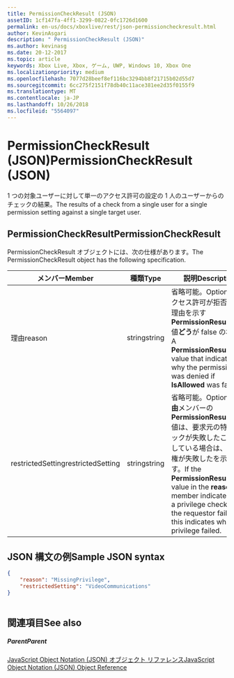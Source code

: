 ```yaml
---
title: PermissionCheckResult (JSON)
assetID: 1cf147fa-4ff1-3299-0822-0fc1726d1600
permalink: en-us/docs/xboxlive/rest/json-permissioncheckresult.html
author: KevinAsgari
description: " PermissionCheckResult (JSON)"
ms.author: kevinasg
ms.date: 20-12-2017
ms.topic: article
keywords: Xbox Live, Xbox, ゲーム, UWP, Windows 10, Xbox One
ms.localizationpriority: medium
ms.openlocfilehash: 7077d28beef8ef116bc3294bb8f21715b02d55d7
ms.sourcegitcommit: 6cc275f2151f78db40c11ace381ee2d35f0155f9
ms.translationtype: MT
ms.contentlocale: ja-JP
ms.lasthandoff: 10/26/2018
ms.locfileid: "5564097"
---
```

# <a name="permissioncheckresult-json"></a><span data-ttu-id="4ac78-104">PermissionCheckResult (JSON)</span><span class="sxs-lookup"><span data-stu-id="4ac78-104">PermissionCheckResult (JSON)</span></span>
<span data-ttu-id="4ac78-105">1 つの対象ユーザーに対して単一のアクセス許可の設定の 1 人のユーザーからのチェックの結果。</span><span class="sxs-lookup"><span data-stu-id="4ac78-105">The results of a check from a single user for a single permission setting against a single target user.</span></span> 
<a id="ID4EP"></a>

 
## <a name="permissioncheckresult"></a><span data-ttu-id="4ac78-106">PermissionCheckResult</span><span class="sxs-lookup"><span data-stu-id="4ac78-106">PermissionCheckResult</span></span>
 
<span data-ttu-id="4ac78-107">PermissionCheckResult オブジェクトには、次の仕様があります。</span><span class="sxs-lookup"><span data-stu-id="4ac78-107">The PermissionCheckResult object has the following specification.</span></span>
 
| <span data-ttu-id="4ac78-108">メンバー</span><span class="sxs-lookup"><span data-stu-id="4ac78-108">Member</span></span>| <span data-ttu-id="4ac78-109">種類</span><span class="sxs-lookup"><span data-stu-id="4ac78-109">Type</span></span>| <span data-ttu-id="4ac78-110">説明</span><span class="sxs-lookup"><span data-stu-id="4ac78-110">Description</span></span>| 
| --- | --- | --- | 
| <span data-ttu-id="4ac78-111">理由</span><span class="sxs-lookup"><span data-stu-id="4ac78-111">reason</span></span>| <span data-ttu-id="4ac78-112">string</span><span class="sxs-lookup"><span data-stu-id="4ac78-112">string</span></span>| <span data-ttu-id="4ac78-113">省略可能。</span><span class="sxs-lookup"><span data-stu-id="4ac78-113">Optional.</span></span> <span data-ttu-id="4ac78-114">アクセス許可が拒否された理由を示す<b>PermissionResultCode</b>値<b>どう</b>が false の場合。</span><span class="sxs-lookup"><span data-stu-id="4ac78-114">A <b>PermissionResultCode</b> value that indicates why the permission was denied if <b>IsAllowed</b> was false.</span></span>| 
| <span data-ttu-id="4ac78-115">restrictedSetting</span><span class="sxs-lookup"><span data-stu-id="4ac78-115">restrictedSetting</span></span>| <span data-ttu-id="4ac78-116">string</span><span class="sxs-lookup"><span data-stu-id="4ac78-116">string</span></span>| <span data-ttu-id="4ac78-117">省略可能。</span><span class="sxs-lookup"><span data-stu-id="4ac78-117">Optional.</span></span> <span data-ttu-id="4ac78-118"><b>理由</b>メンバーの<b>PermissionResultCode</b>値は、要求元の特権チェックが失敗したことを示している場合は、どの特権が失敗したを示します。</span><span class="sxs-lookup"><span data-stu-id="4ac78-118">If the <b>PermissionResultCode</b> value in the <b>reason</b> member indicates that a privilege check for the requestor failed, this indicates which privilege failed.</span></span>| 
  
<a id="ID4E6B"></a>

 
## <a name="sample-json-syntax"></a><span data-ttu-id="4ac78-119">JSON 構文の例</span><span class="sxs-lookup"><span data-stu-id="4ac78-119">Sample JSON syntax</span></span>
 

```json
{
    "reason": "MissingPrivilege",
    "restrictedSetting": "VideoCommunications"
}
    
```

  
<a id="ID4EIC"></a>

 
## <a name="see-also"></a><span data-ttu-id="4ac78-120">関連項目</span><span class="sxs-lookup"><span data-stu-id="4ac78-120">See also</span></span>
 
<a id="ID4EKC"></a>

 
##### <a name="parent"></a><span data-ttu-id="4ac78-121">Parent</span><span class="sxs-lookup"><span data-stu-id="4ac78-121">Parent</span></span> 

[<span data-ttu-id="4ac78-122">JavaScript Object Notation (JSON) オブジェクト リファレンス</span><span class="sxs-lookup"><span data-stu-id="4ac78-122">JavaScript Object Notation (JSON) Object Reference</span></span>](atoc-xboxlivews-reference-json.md)

   